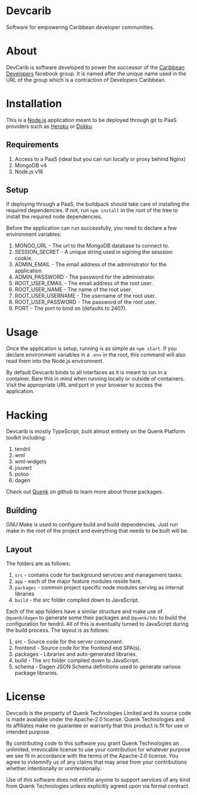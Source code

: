Devcarib
========

Software for empowering Caribbean developer communities.

# About

DevCarib is software developed to power the successor of the 
[Caribbean Developers][1] facebook group. It is named after the unique name 
used in the URL of the group which is a contraction of Developers Caribbean.

# Installation

This is a [Node.js][2] application meant to be deployed through git to PaaS
providers such as [Heroku][3] or [Dokku][4].

## Requirements

1. Access to a PaaS (ideal but you can run locally or proxy behind Nginx)
2. MongoDB v4
3. Node.js v16

## Setup

If deploying through a PaaS, the buildpack should take care of installing the
required dependencies. If not, run `npm install` in the root of the tree to 
install the required node dependencies.

Before the application can run successfully, you need to declare a few 
environment variables:

1. MONGO_URL                - The url to the MongoDB database to connect to.
2. SESSION_SECRET           - A unique string used in sigining the sesssion 
                              cookie.
3. ADMIN_EMAIL              - The email address of the administrator for the
                              application.
4. ADMIN_PASSWORD           - The password for the administrator.
5. ROOT_USER_EMAIL          - The email address of the root user.
6. ROOT_USER_NAME           - The name of the root user.
7. ROOT_USER_USERNAME       - The username of the root user.
8. ROOT_USER_PASSWORD       - The password of the root user.
9. PORT                     - The port to bind on (defaults to 2407).

# Usage

Once the application is setup, running is as simple as `npm start`. If you
declare environment variables in a `.env` in the root, this command will also
read them into the Node.js environment.

By default Devcarib binds to all interfaces as it is meant to run in a container.
Bare this in mind when running locally or outside of containers. Visit the
appropriate URL and port in your browser to access the application.

# Hacking

Devcarib is mostly TypeScript, built almost entirely on the Quenk Platform toolkit
including:

1. tendril        
2. wml            
3. wml-widgets
4. jouvert
5. potoo
6. dagen

Check out [Quenk][7] on github to learn more about those packages.

## Building

GNU Make is used to configure build and build dependencies. Just run make
in the root of the project and everything that needs to be built will be.

## Layout

The folders are as follows:

1. `src`            - contains code for background services and management tasks.
2. `app`            - each of the major feature modules reside here.
3. `packages`       - common project specific node modules serving as internal
                      libraries
4. `build`          - the src folder compiled down to JavaScript.

Each of the app folders have a similar structure and make use of `@quenk/dagen`
to generate some their packages and `@quenk/tdc` to build the configuration for
tendril. All of this is eventually turned to JavaScript during the build process.
The layout is as follows:

1. src              - Source code for the server component.
2. frontend         - Source code for the frontend end SPA(s).
3. packages         - Libraries and auto-generated libraries.
4. build            - The src folder compiled down to JavaScript.
5. schema           - Dagen JSON Schema definitions used to generate various
                      package libraries.

# License

Devcarib is the property of Quenk Technologies Limited and its source code
is made available under the Apache-2.0 license. Quenk Technologies and its
affiliates make no guarantee or warranty that this product is fit for use or
intended purpose.

By contributing code to this software you grant Quenk Technologies an unlimited,
irrevocable license to use your contribution for whatever purpose we see fit in
accordance with the terms of the Apache-2.0 license. You agree to indemnify us
of any claims that may arise from your contributions whether intentionally or
unintentionally.

Use of this software does not entitle anyone to support services of any kind
from Quenk Technologies unless explicitly agreed upon via formal contract.

[1]: https://www.facebook.com/groups/devcarib
[2]: https://nodejs.org
[3]: https://www.heroku.com
[4]: https://dokku.com
[6]: https://github.com/quenktechnologies
[7]: https://quenk.com
